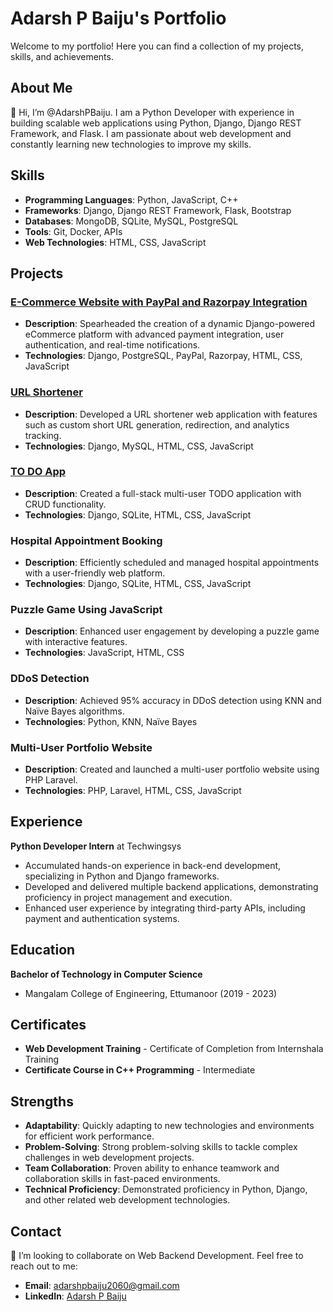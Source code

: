 # Adarsh P Baiju's Portfolio

Welcome to my portfolio! Here you can find a collection of my projects, skills, and achievements.

## About Me
👋 Hi, I’m @AdarshPBaiju. I am a Python Developer with experience in building scalable web applications using Python, Django, Django REST Framework, and Flask. I am passionate about web development and constantly learning new technologies to improve my skills.

## Skills
- **Programming Languages**: Python, JavaScript, C++
- **Frameworks**: Django, Django REST Framework, Flask, Bootstrap
- **Databases**: MongoDB, SQLite, MySQL, PostgreSQL
- **Tools**: Git, Docker, APIs
- **Web Technologies**: HTML, CSS, JavaScript

## Projects

### [E-Commerce Website with PayPal and Razorpay Integration](https://riode-ecomm.adarshpbaiju.info/)
- **Description**: Spearheaded the creation of a dynamic Django-powered eCommerce platform with advanced payment integration, user authentication, and real-time notifications.
- **Technologies**: Django, PostgreSQL, PayPal, Razorpay, HTML, CSS, JavaScript

### [URL Shortener](https://shorturl-ibm9.onrender.com/)
- **Description**: Developed a URL shortener web application with features such as custom short URL generation, redirection, and analytics tracking.
- **Technologies**: Django, MySQL, HTML, CSS, JavaScript

### [TO DO App](https://todo-nety.onrender.com/)
- **Description**: Created a full-stack multi-user TODO application with CRUD functionality.
- **Technologies**: Django, SQLite, HTML, CSS, JavaScript

### Hospital Appointment Booking
- **Description**: Efficiently scheduled and managed hospital appointments with a user-friendly web platform.
- **Technologies**: Django, SQLite, HTML, CSS, JavaScript

### Puzzle Game Using JavaScript
- **Description**: Enhanced user engagement by developing a puzzle game with interactive features.
- **Technologies**: JavaScript, HTML, CSS

### DDoS Detection
- **Description**: Achieved 95% accuracy in DDoS detection using KNN and Naïve Bayes algorithms.
- **Technologies**: Python, KNN, Naïve Bayes

### Multi-User Portfolio Website
- **Description**: Created and launched a multi-user portfolio website using PHP Laravel.
- **Technologies**: PHP, Laravel, HTML, CSS, JavaScript

## Experience

**Python Developer Intern** at Techwingsys
- Accumulated hands-on experience in back-end development, specializing in Python and Django frameworks.
- Developed and delivered multiple backend applications, demonstrating proficiency in project management and execution.
- Enhanced user experience by integrating third-party APIs, including payment and authentication systems.

## Education

**Bachelor of Technology in Computer Science**
- Mangalam College of Engineering, Ettumanoor (2019 - 2023)

## Certificates
- **Web Development Training** - Certificate of Completion from Internshala Training
- **Certificate Course in C++ Programming** - Intermediate

## Strengths
- **Adaptability**: Quickly adapting to new technologies and environments for efficient work performance.
- **Problem-Solving**: Strong problem-solving skills to tackle complex challenges in web development projects.
- **Team Collaboration**: Proven ability to enhance teamwork and collaboration skills in fast-paced environments.
- **Technical Proficiency**: Demonstrated proficiency in Python, Django, and other related web development technologies.

## Contact
💞️ I’m looking to collaborate on Web Backend Development. Feel free to reach out to me:
- **Email**: [adarshpbaiju2060@gmail.com](mailto:adarshpbaiju2060@gmail.com)
- **LinkedIn**: [Adarsh P Baiju](https://www.linkedin.com/in/adarsh-p-baiju/)
